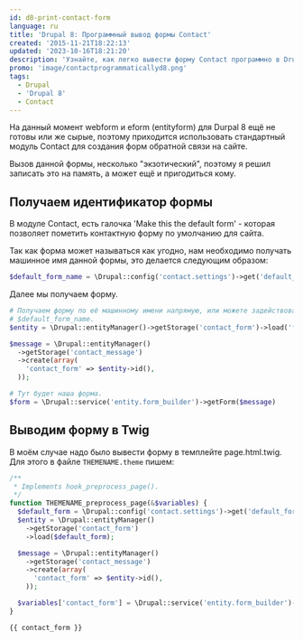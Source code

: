 ```yaml
---
id: d8-print-contact-form
language: ru
title: 'Drupal 8: Программный вывод формы Contact'
created: '2015-11-21T18:22:13'
updated: '2023-10-16T18:21:20'
description: 'Узнайте, как легко вывести форму Contact программно в Drupal 8.'
promo: 'image/contactprogrammaticallyd8.png'
tags:
  - Drupal
  - 'Drupal 8'
  - Contact
---
```


На данный момент webform и eform (entityform) для Durpal 8 ещё не готовы или же
сырые, поэтому приходится использовать стандартный модуль Contact для создания
форм обратной связи на сайте.

Вызов данной формы, несколько "экзотический", поэтому я решил записать это на
память, а может ещё и пригодиться кому.

## Получаем идентификатор формы

В модуле Contact, есть галочка 'Make this the default form' - которая позволяет
пометить контактную форму по умолчанию для сайта.

Так как форма может называться как угодно, нам необходимо получать машинное имя
данной формы, это делается следующим образом:

```php
$default_form_name = \Drupal::config('contact.settings')->get('default_form');
```

Далее мы получаем форму.

```php
# Получаем форму по её машинному имени напрямую, или можете задействовать
# $default_form_name.
$entity = \Drupal::entityManager()->getStorage('contact_form')->load('feedback');

$message = \Drupal::entityManager()
  ->getStorage('contact_message')
  ->create(array(
    'contact_form' => $entity->id(),
  ));

# Тут будет наша форма.
$form = \Drupal::service('entity.form_builder')->getForm($message)
```

## Выводим форму в Twig

В моём случае надо было вывести форму в темплейте page.html.twig. Для этого в
файле `THEMENAME.theme` пишем:

```php {"header":"THEMENAME.theme"}
/**
 * Implements hook_preprocess_page().
 */
function THEMENAME_preprocess_page(&$variables) {
  $default_form = \Drupal::config('contact.settings')->get('default_form');
  $entity = \Drupal::entityManager()
    ->getStorage('contact_form')
    ->load($default_form);

  $message = \Drupal::entityManager()
    ->getStorage('contact_message')
    ->create(array(
      'contact_form' => $entity->id(),
    ));

  $variables['contact_form'] = \Drupal::service('entity.form_builder')->getForm($message);
}
```

```twig {"header":"page.html.twig"}
{{ contact_form }}
```
